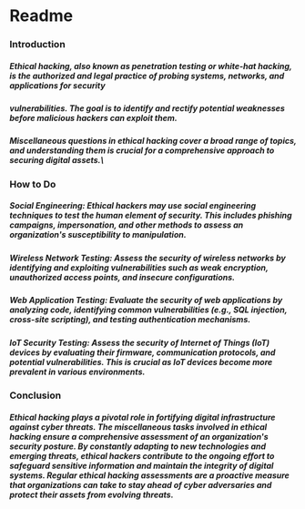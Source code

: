 # Readme

### Introduction

##### Ethical hacking, also known as penetration testing or white-hat hacking, is the authorized and legal practice of probing systems, networks, and applications for security 
##### vulnerabilities. The goal is to identify and rectify potential weaknesses before malicious hackers can exploit them. 
##### Miscellaneous questions in ethical hacking cover a broad range of topics, and understanding them is crucial for a comprehensive approach to securing digital assets.\

### How to Do 

##### Social Engineering: Ethical hackers may use social engineering techniques to test the human element of security. This includes phishing campaigns, impersonation, and other methods to assess an organization's susceptibility to manipulation.

##### Wireless Network Testing: Assess the security of wireless networks by identifying and exploiting vulnerabilities such as weak encryption, unauthorized access points, and insecure configurations.

##### Web Application Testing: Evaluate the security of web applications by analyzing code, identifying common vulnerabilities (e.g., SQL injection, cross-site scripting), and testing authentication mechanisms.

##### IoT Security Testing: Assess the security of Internet of Things (IoT) devices by evaluating their firmware, communication protocols, and potential vulnerabilities. This is crucial as IoT devices become more prevalent in various environments.

### Conclusion

##### Ethical hacking plays a pivotal role in fortifying digital infrastructure against cyber threats. The miscellaneous tasks involved in ethical hacking ensure a comprehensive assessment of an organization's security posture. By constantly adapting to new technologies and emerging threats, ethical hackers contribute to the ongoing effort to safeguard sensitive information and maintain the integrity of digital systems. Regular ethical hacking assessments are a proactive measure that organizations can take to stay ahead of cyber adversaries and protect their assets from evolving threats.





